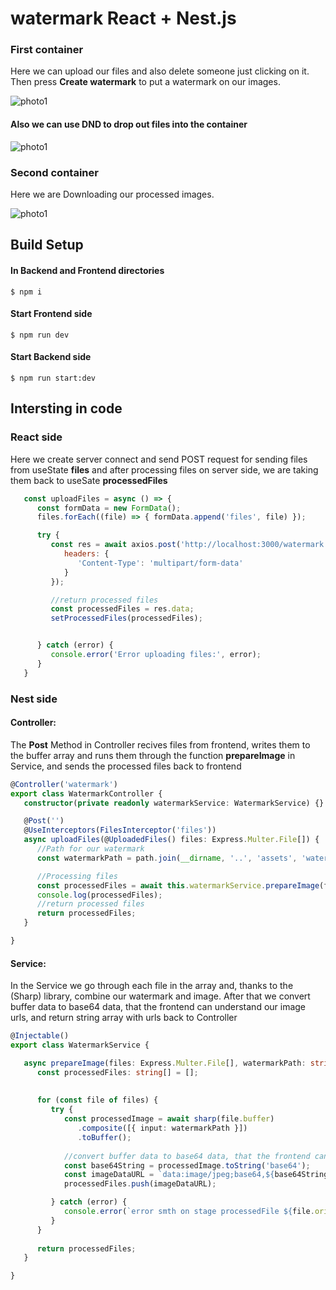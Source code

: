 # watermark **React + Nest.js**
### First container
 Here we can upload our files and also delete someone just clicking on it. Then press **Create watermark** to put a watermark on our images.

![photo1](image.png)
#### Also we can use DND to drop out files into the container

![photo1](image.png)
### Second container
Here we are Downloading our processed images.

![photo1](image.png)

## Build Setup 

#### In Backend and Frontend directories
```
$ npm i
```
#### Start Frontend side
```
$ npm run dev
```
#### Start Backend side
```
$ npm run start:dev
```

## Intersting in code
### React side
Here we create server connect and send POST request for sending files from useState **files** and after processing files on server side, we are taking them back to useSate **processedFiles**
```js
   const uploadFiles = async () => {
      const formData = new FormData();
      files.forEach((file) => { formData.append('files', file) });

      try {
         const res = await axios.post('http://localhost:3000/watermark', formData, {
            headers: {
               'Content-Type': 'multipart/form-data'
            }
         });

         //return processed files
         const processedFiles = res.data;
         setProcessedFiles(processedFiles);


      } catch (error) {
         console.error('Error uploading files:', error);
      }
   }
```


### Nest side
#### Controller:
The **Post** Method in Controller recives files from frontend, writes them to the buffer array and  runs them through the function **prepareImage** in Service, and sends the processed files back to frontend
``` ts
@Controller('watermark')
export class WatermarkController {
   constructor(private readonly watermarkService: WatermarkService) {}

   @Post('')
   @UseInterceptors(FilesInterceptor('files'))
   async uploadFiles(@UploadedFiles() files: Express.Multer.File[]) {
      //Path for our watermark
      const watermarkPath = path.join(__dirname, '..', 'assets', 'watermark', 'default-wm.png');

      //Processing files
      const processedFiles = await this.watermarkService.prepareImage(files, watermarkPath);
      console.log(processedFiles);
      //return processed files
      return processedFiles;
   }

}
```
#### Service:
In the Service we go through each file in the array and, thanks to the (Sharp) library, combine our watermark and image. After that we convert buffer data to base64 data, that the frontend can understand our image urls, and return string array with urls back to Controller
```ts
@Injectable()
export class WatermarkService {

   async prepareImage(files: Express.Multer.File[], watermarkPath: string): Promise<string[]> {
      const processedFiles: string[] = [];
      
       
      for (const file of files) {
         try {
            const processedImage = await sharp(file.buffer)
               .composite([{ input: watermarkPath }])
               .toBuffer();
            
            //convert buffer data to base64 data, that the frontend can understand our image urls
            const base64String = processedImage.toString('base64');
            const imageDataURL = `data:image/jpeg;base64,${base64String}`;
            processedFiles.push(imageDataURL);

         } catch (error) {
            console.error(`error smth on stage processedFile ${file.originalname}: ${error}`);
         }
      }
      
      return processedFiles;
   }

}
```
